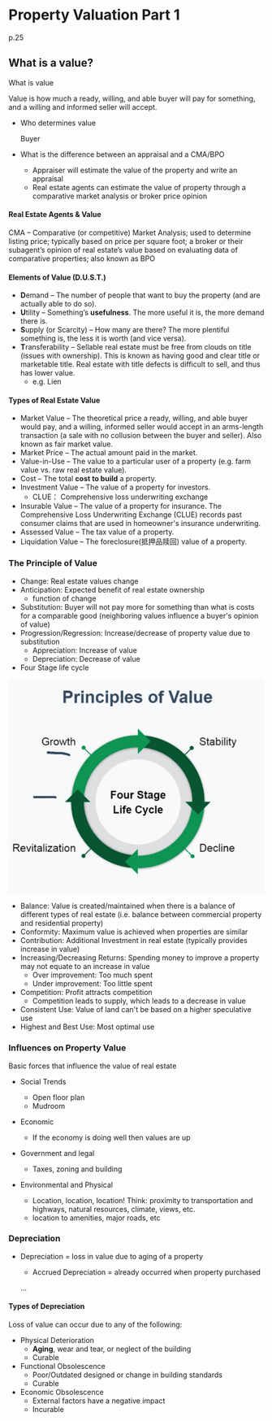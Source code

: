 # Property Valuation Part 1

p.25

## What is a value?

What is value

Value is how much a ready, willing, and able buyer will pay for something, and a willing and informed seller will accept.

* Who determines value

  Buyer

* What is the difference between an appraisal and a CMA/BPO

  * Appraiser will estimate the value of the property and write an appraisal
  * Real estate agents can estimate the value of property through a comparative market analysis or broker price opinion

#### Real Estate Agents & Value

CMA – Comparative (or competitive) Market Analysis; used to determine listing price; typically based on price per square foot; a broker or their subagent’s opinion of real estate’s value based on evaluating data of comparative properties; also known as BPO





#### Elements of Value (D.U.S.T.)

* **D**emand – The number of people that want to buy the property (and are actually able to do so).
* **U**tility – Something’s **usefulness**. The more useful it is, the more demand there is.
* **S**upply (or Scarcity) – How many are there? The more plentiful something is, the less it is worth (and vice versa).
* **T**ransferability – Sellable real estate must be free from clouds on title (issues with ownership). This is known as having good and clear title or marketable title. Real estate with title defects is difficult to sell, and thus has lower value.
  * e.g. Lien

#### Types of Real Estate Value

- Market Value – The theoretical price a ready, willing, and able buyer would pay, and a willing, informed seller would accept in an arms-length transaction (a sale with no collusion between the buyer and seller). Also known as fair market value.
- Market Price – The actual amount paid in the market.
- Value-in-Use – The value to a particular user of a property (e.g. farm value vs. raw real estate value).
- Cost – The total **cost to build** a property.
- Investment Value – The value of a property for investors.
  - CLUE： Comprehensive loss underwriting exchange
- Insurable Value – The value of a property for insurance. The Comprehensive Loss Underwriting Exchange (CLUE) records past consumer claims that are used in homeowner's insurance underwriting.
- Assessed Value – The tax value of a property.
- Liquidation Value – The foreclosure(抵押品赎回) value of a property.

### The Principle of Value

* Change:  Real estate values change
* Anticipation: Expected benefit of real estate ownership
  * function of change
* Substitution: Buyer will not pay more for something than what is costs for a comparable good (neighboring values influence a buyer's opinion of value)
* Progression/Regression:  Increase/decrease of property value due to substitution
  * Appreciation: Increase of value
  * Depreciation: Decrease of value
* Four Stage life cycle

![image-20210127121554006](image/image-20210127121554006.png)

* Balance: Value is created/maintained when there is a balance of different types of real estate (i.e. balance between commercial property and residential property)
* Conformity: Maximum value is achieved when properties are similar
* Contribution: Additional Investment in real estate (typically provides increase in value)
* Increasing/Decreasing Returns: Spending money to improve a property may not equate to an increase in value
  * Over improvement: Too much spent
  * Under improvement:  Too little spent
* Competition: Profit attracts competition
  * Competition leads to supply, which leads to a decrease in value
* Consistent Use: Value of land can't be based on a higher speculative use
* Highest and Best Use: Most optimal use

### Influences on Property Value

Basic forces that influence the value of real estate

* Social Trends
  * Open floor plan
  * Mudroom
* Economic
  * If the economy is doing well then values are up
* Government and legal
  * Taxes, zoning and building

* Environmental and Physical
  * Location, location, location! Think: proximity to transportation and  highways, natural resources, climate, views, etc.
  * location to amenities, major roads, etc

### Depreciation

* Depreciation = loss in value due to aging of a property

  * Accrued Depreciation = already occurred when property purchased

  ...

#### Types of Depreciation

Loss of value can occur due to any of the following:

* Physical Deterioration
  * **Aging**, wear and tear, or neglect of the building
  * Curable
* Functional Obsolescence
  * Poor/Outdated designed or change in building standards
  * Curable
* Economic Obsolescence
  * External factors have a negative impact
  * Incurable